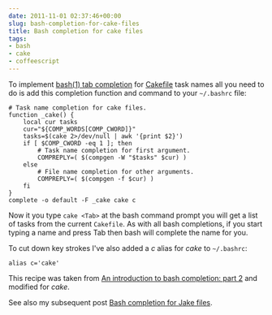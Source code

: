 ```yaml
---
date: 2011-11-01 02:37:46+00:00
slug: bash-completion-for-cake-files
title: Bash completion for cake files
tags:
- bash
- cake
- coffeescript
---
```


To implement [bash(1) tab completion](http://www.gnu.org/software/bash/manual/html_node/Programmable-Completion.html#Programmable-Completion) for [Cakefile](http://jashkenas.github.com/coffee-script/#cake) task names all you need to do is add this completion function and command to your `~/.bashrc` file:

<!--more-->



    
    # Task name completion for cake files.
    function _cake() {
        local cur tasks
        cur="${COMP_WORDS[COMP_CWORD]}"
        tasks=$(cake 2>/dev/null | awk '{print $2}')
        if [ $COMP_CWORD -eq 1 ]; then
            # Task name completion for first argument.
            COMPREPLY=( $(compgen -W "$tasks" $cur) )
        else
            # File name completion for other arguments.
            COMPREPLY=( $(compgen -f $cur) )
        fi
    }
    complete -o default -F _cake cake c


 


Now it you type `cake <Tab>` at the bash command prompt you will get a list of tasks from the current `Cakefile`.  As with all bash completions, if you start typing a name and press Tab then bash will complete the name for you.

To cut down key strokes I've also added a _c_ alias for _cake_ to `~/.bashrc`:



    
    alias c='cake'


 


This recipe was taken from [An introduction to bash completion: part 2](http://www.debian-administration.org/article/An_introduction_to_bash_completion_part_2) and modified for _cake_.

See also my subsequent post [Bash completion for Jake files](https://srackham.wordpress.com/2012/06/17/bash-completion-for-jake-files/).
